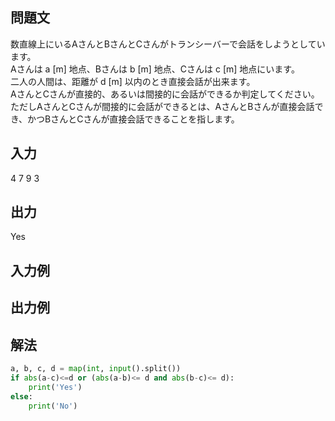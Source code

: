 ## 問題文
数直線上にいるAさんとBさんとCさんがトランシーバーで会話をしようとしています。  
Aさんは a [m] 地点、Bさんは b [m] 地点、Cさんは c [m] 地点にいます。  
二人の人間は、距離が d [m] 以内のとき直接会話が出来ます。  
AさんとCさんが直接的、あるいは間接的に会話ができるか判定してください。  
ただしAさんとCさんが間接的に会話ができるとは、AさんとBさんが直接会話でき、かつBさんとCさんが直接会話できることを指します。
## 入力
4 7 9 3
## 出力
Yes
## 入力例

## 出力例

## 解法

```python
a, b, c, d = map(int, input().split())
if abs(a-c)<=d or (abs(a-b)<= d and abs(b-c)<= d):
    print('Yes')
else:
    print('No')
